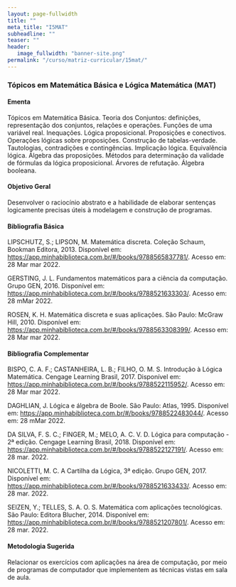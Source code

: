 ```yaml
---
layout: page-fullwidth
title: ""
meta_title: "I5MAT"
subheadline: ""
teaser: ""
header:
   image_fullwidth: "banner-site.png"
permalink: "/curso/matriz-curricular/15mat/"
---
```


### Tópicos em Matemática Básica e Lógica Matemática (MAT)

#### **Ementa**

Tópicos em Matemática Básica. Teoria dos Conjuntos: definições, representação dos conjuntos, relações e operações. Funções de uma variável real. Inequações. Lógica proposicional. Proposições e conectivos. Operações lógicas sobre proposições. Construção de tabelas-verdade. Tautologias, contradições e contingências. Implicação lógica. Equivalência lógica. Álgebra das proposições. Métodos para determinação da validade de fórmulas da lógica proposicional. Árvores de refutação. Álgebra booleana.

#### **Objetivo Geral** 

Desenvolver o raciocínio abstrato e a habilidade de elaborar sentenças logicamente precisas úteis à modelagem e construção de programas. 

#### **Bibliografia Básica** 

LIPSCHUTZ, S.; LIPSON, M.  Matemática discreta.  Coleção Schaum, Bookman Editora, 2013. Disponível em: https://app.minhabiblioteca.com.br/#/books/9788565837781/. Acesso em: 28 Mar mar 2022. 

GERSTING, J. L. Fundamentos matemáticos para a ciência da computação. Grupo GEN, 2016. Disponível em: https://app.minhabiblioteca.com.br/#/books/9788521633303/. Acesso em: 28 mMar 2022. 

 ROSEN, K. H. Matemática discreta e suas aplicações. São Paulo: McGraw Hill, 2010. Disponível em: https://app.minhabiblioteca.com.br/#/books/9788563308399/. Acesso em: 28 Mar mar 2022. 

#### **Bibliografia Complementar**

 BISPO, C. A. F.; CASTANHEIRA, L. B.; FILHO, O. M. S. Introdução à Lógica Matemática. Cengage Learning Brasil, 2017. Disponível em: https://app.minhabiblioteca.com.br/#/books/9788522115952/. Acesso em: 28 Mar mar 2022. 

 DAGHLIAN, J. Lógica e álgebra de Boole. São Paulo: Atlas, 1995. Disponível em: https://app.minhabiblioteca.com.br/#/books/9788522483044/. Acesso em: 28 mMar 2022. 

 DA SILVA, F. S. C.; FINGER, M.; MELO, A. C. V. D. Lógica para computação - 2ª edição. Cengage Learning Brasil, 2018. Disponível em: https://app.minhabiblioteca.com.br/#/books/9788522127191/. Acesso em: 28 mar. 2022. 

 NICOLETTI, M. C. A Cartilha da Lógica, 3ª edição. Grupo GEN, 2017. Disponível em: https://app.minhabiblioteca.com.br/#/books/9788521633433/. Acesso em: 28 mar. 2022.  

 SEIZEN, Y.; TELLES, S. A. O. S. Matemática com aplicações tecnológicas. São Paulo: Editora Blucher, 2014.  Disponível em: https://app.minhabiblioteca.com.br/#/books/9788521207801/. Acesso em: 28 mar. 2022. 

#### **Metodologia Sugerida** 

 Relacionar os exercícios com aplicações na área de computação, por meio de programas de computador que implementem as técnicas vistas em sala de aula. 

